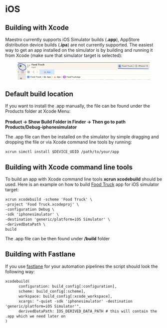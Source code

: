 # iOS

## Building with Xcode

Maestro currently supports iOS Simulator builds (**.app**), AppStore distribution device builds (**.ipa**) are not currently supported. The easiest way to get an app installed on the simulator is by building and running it from Xcode (make sure that simulator target is selected):

<figure><img src="../../.gitbook/assets/Screenshot 2023-02-15 at 13.46.55 (1).png" alt=""><figcaption></figcaption></figure>

## Default build location

If you want to install the .app manually, the file can be found under the Products folder at Xcode Menu:\
\
**Product -> Show Build Folder in Finder -> Then go to path Products/Debug-iphonesimulator**

The .app file can then be installed on the simulator by simple dragging and dropping the file or via Xcode command line tools by running:

```
xcrun simctl install $DEVICE_UDID /path/to/your/app
```

## Building with Xcode command line tools

To build an app with Xcode command line tools **xcrun xcodebuild** should be used. Here is an example on how to build [Food Truck](https://github.com/apple/sample-food-truck) app for iOS simulator target:

```
xcrun xcodebuild -scheme 'Food Truck' \
-project 'Food Truck.xcodeproj' \
-configuration Debug \
-sdk 'iphonesimulator' \
-destination 'generic/platform=iOS Simulator' \
-derivedDataPath \
build
```

The .app file can be then found under **/build** folder

## Building with Fastlane

If you use [fastlane](https://fastlane.tools/) for your automation pipelines the script should look the following way:

```
xcodebuild(
      configuration: build_config[:configuration],
      scheme: build_config[:scheme],
      workspace: build_config[:xcode_workspace],
      xcargs: "-quiet -sdk 'iphonesimulator' -destination 'generic/platform=iOS Simulator'",
      derivedDataPath: IOS_DERIVED_DATA_PATH # this will contain the .app which we need later on
)
```
